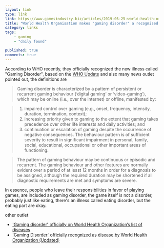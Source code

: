 ```yaml
---
layout: link
type: link
link: https://www.gamesindustry.biz/articles/2019-05-25-world-health-organisation-makes-gaming-disorder-a-recognised-illness
title: "World Health Organisation makes 'gaming disorder' a recognised illness"
category: links
tags: 
    - gaming
    - "daily found"

published: true
comments: true
---
```


According to WHO recently, they officially recognized the new illness called "Gaming Disorder", based on the [WHO Update](https://www.who.int/news-room/detail/25-05-2019-world-health-assembly-update) and also many news outlet pointed out, the definitions are

<!-- more -->

> Gaming disorder is characterized by a pattern of persistent or recurrent gaming behaviour (‘digital gaming’ or ‘video-gaming’), which may be online (i.e., over the internet) or offline, manifested by:

>1. impaired control over gaming (e.g., onset, frequency, intensity, duration, termination, context);
>2. increasing priority given to gaming to the extent that gaming takes precedence over other life interests and daily activities; and
>3. continuation or escalation of gaming despite the occurrence of negative consequences. The behaviour pattern is of sufficient severity to result in significant impairment in personal, family, social, educational, occupational or other important areas of functioning.

> The pattern of gaming behaviour may be continuous or episodic and recurrent. The gaming behaviour and other features are normally evident over a period of at least 12 months in order for a diagnosis to be assigned, although the required duration may be shortened if all diagnostic requirements are met and symptoms are severe.

In essence, people who leave their responsibilities in favor of playing games, are included as gaming disorder, the game itself is not a disorder, probably just like eating, there's an illness called eating disorder, but the eating part are okay.

other outlet
- ['Gaming disorder' officially on World Health Organization’s list of diseases](https://www.polygon.com/2019/5/25/18639893/gaming-disorder-addiction-world-health-organization-who-icd-11)
- ['Gaming Disorder' officially recognized as disease by World Health Organization (Updated)](http://www.pcgamer.com/world-health-organization-will-make-final-decision-on-gaming-disorder-this-weekend)
